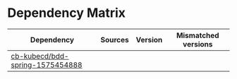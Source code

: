 # Dependency Matrix

Dependency | Sources | Version | Mismatched versions
---------- | ------- | ------- | -------------------
[cb-kubecd/bdd-spring-1575454888](https://github.com/cb-kubecd/bdd-spring-1575454888.git) |  | []() | 
